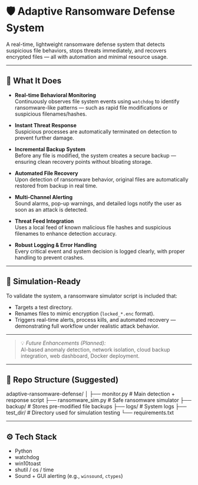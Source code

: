 # 🛡️ Adaptive Ransomware Defense System

A real-time, lightweight ransomware defense system that detects suspicious file behaviors, stops threats immediately, and recovers encrypted files — all with automation and minimal resource usage.

---

## 🧠 What It Does

- **Real-time Behavioral Monitoring**  
  Continuously observes file system events using `watchdog` to identify ransomware-like patterns — such as rapid file modifications or suspicious filenames/hashes.

- **Instant Threat Response**  
  Suspicious processes are automatically terminated on detection to prevent further damage.

- **Incremental Backup System**  
  Before any file is modified, the system creates a secure backup — ensuring clean recovery points without bloating storage.

- **Automated File Recovery**  
  Upon detection of ransomware behavior, original files are automatically restored from backup in real time.

- **Multi-Channel Alerting**  
  Sound alarms, pop-up warnings, and detailed logs notify the user as soon as an attack is detected.

- **Threat Feed Integration**  
  Uses a local feed of known malicious file hashes and suspicious filenames to enhance detection accuracy.

- **Robust Logging & Error Handling**  
  Every critical event and system decision is logged clearly, with proper handling to prevent crashes.

---

## 🎯 Simulation-Ready

To validate the system, a ransomware simulator script is included that:

- Targets a test directory.
- Renames files to mimic encryption (`locked_*.enc` format).
- Triggers real-time alerts, process kills, and automated recovery — demonstrating full workflow under realistic attack behavior.

---

> 💡 *Future Enhancements (Planned):*  
> AI-based anomaly detection, network isolation, cloud backup integration, web dashboard, Docker deployment.

---

## 📁 Repo Structure (Suggested)

adaptive-ransomware-defense/
│
├── monitor.py # Main detection + response script
├── ransomware_sim.py # Safe ransomware simulator
├── backup/ # Stores pre-modified file backups
├── logs/ # System logs
├── test_dir/ # Directory used for simulation testing
└── requirements.txt



---

## ⚙️ Tech Stack

- Python
- watchdog
- win10toast
- shutil / os / time
- Sound + GUI alerting (e.g., `winsound`, `ctypes`)
